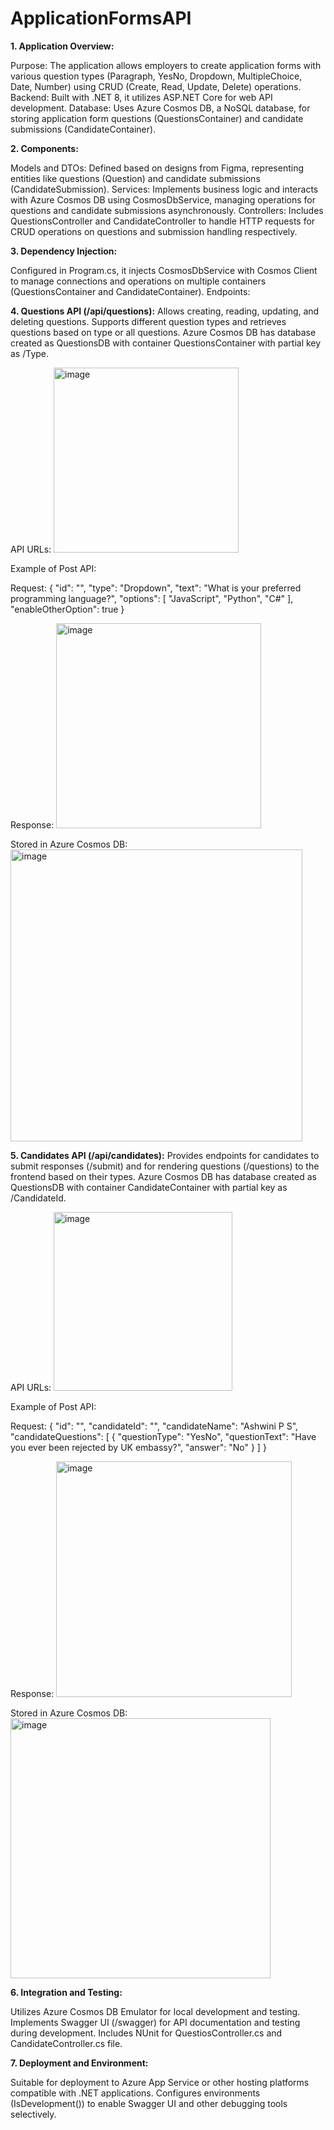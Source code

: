 # ApplicationFormsAPI
**1. Application Overview:**

Purpose: The application allows employers to create application forms with various question types (Paragraph, YesNo, Dropdown, MultipleChoice, Date, Number) using CRUD (Create, Read, Update, Delete) operations.
Backend: Built with .NET 8, it utilizes ASP.NET Core for web API development.
Database: Uses Azure Cosmos DB, a NoSQL database, for storing application form questions (QuestionsContainer) and candidate submissions (CandidateContainer).

**2. Components:**

Models and DTOs: Defined based on designs from Figma, representing entities like questions (Question) and candidate submissions (CandidateSubmission).
Services: Implements business logic and interacts with Azure Cosmos DB using CosmosDbService, managing operations for questions and candidate submissions asynchronously.
Controllers: Includes QuestionsController and CandidateController to handle HTTP requests for CRUD operations on questions and submission handling respectively.

**3. Dependency Injection:**

Configured in Program.cs, it injects CosmosDbService with Cosmos Client to manage connections and operations on multiple containers (QuestionsContainer and CandidateContainer).
Endpoints:

**4. Questions API (/api/questions):**
Allows creating, reading, updating, and deleting questions. Supports different question types and retrieves questions based on type or all questions. Azure Cosmos DB has database created as QuestionsDB with container QuestionsContainer with partial key as /Type.

API URLs: 
<img width="296" alt="image" src="https://github.com/ashwinis29/ApplicationFormsAPI/assets/140146016/8643ff22-e81e-473e-994b-f9570e74fbde">

Example of Post API: 

Request: 
{
  "id": "",
  "type": "Dropdown",
  "text": "What is your preferred programming language?",
  "options": [
    "JavaScript", "Python", "C#"
  ],
  "enableOtherOption": true
}

Response: 
<img width="328" alt="image" src="https://github.com/ashwinis29/ApplicationFormsAPI/assets/140146016/6bf03aeb-e649-4268-80fb-d1e056356889">

Stored in Azure Cosmos DB: 
<img width="467" alt="image" src="https://github.com/ashwinis29/ApplicationFormsAPI/assets/140146016/c58c9ed6-f558-44d5-ab70-2bdcfdd904bd">



**5. Candidates API (/api/candidates):** 
Provides endpoints for candidates to submit responses (/submit) and for rendering questions (/questions) to the frontend based on their types. Azure Cosmos DB has database created as QuestionsDB with container CandidateContainer with partial key as /CandidateId.

API URLs: 
<img width="286" alt="image" src="https://github.com/ashwinis29/ApplicationFormsAPI/assets/140146016/adeec708-f513-4416-8990-efab9562f27a">

Example of Post API: 

Request: 
{
  "id": "",
  "candidateId": "",
  "candidateName": "Ashwini P S",
  "candidateQuestions": [
    {
      "questionType": "YesNo",
      "questionText": "Have you ever been rejected by UK embassy?",
      "answer": "No"
    }
  ]
}

Response: 
<img width="377" alt="image" src="https://github.com/ashwinis29/ApplicationFormsAPI/assets/140146016/55bcb5e7-c7b3-4b68-abee-394fb13e9f78">

Stored in Azure Cosmos DB: 
<img width="416" alt="image" src="https://github.com/ashwinis29/ApplicationFormsAPI/assets/140146016/992111c1-65f8-4dcf-968e-60b2147e478f">




**6. Integration and Testing:**

Utilizes Azure Cosmos DB Emulator for local development and testing.
Implements Swagger UI (/swagger) for API documentation and testing during development.
Includes NUnit for QuestiosController.cs and CandidateController.cs file.

**7. Deployment and Environment:**

Suitable for deployment to Azure App Service or other hosting platforms compatible with .NET applications.
Configures environments (IsDevelopment()) to enable Swagger UI and other debugging tools selectively.
